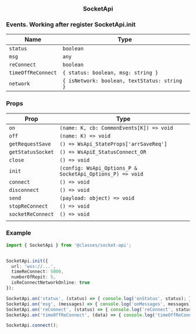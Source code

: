 <h3 align="center">SocketApi</h3>


### Events. Working after register SocketApi.init
| Name             | Type                                       |  
|------------------|--------------------------------------------|  
|`status`          |`boolean`                                   |  
|`msg`             |`any`                                       | 
|`reConnect`       |`boolean`                                   | 
|`timeOffReConnect`|`{ status: boolean, msg: string }`          | 
|`network`         |`{ isNetwork: boolean, textStatus: string }`| 
        

### Props

| Prop       | Type                                                              | 
|------------|-------------------------------------------------------------------|
|`on`             |`(name: K, cb: CommonEvents[K]) => void`                      |
|`off`            |`(name: K) => void`                                           |
|`getRequestSave` |`() => WsApi_StateProps['arrSaveReq']`                        |
|`getStatusSocket`|`() => WsApiE_StatusConnect_OR`                               |
|`close`          |`() => void`                                                  |
|`init`           |`(config: WsApi_Options_P & SocketApi_Options_P) => void `    |   
|`connect`        |`() => void `                                                 |   
|`disconnect`     |`() => void`                                                  |   
|`send`           |`(payload: object) => void`                                   |   
|`stopReConnect`  |`() => void`                                                  |   
|`socketReConnect`|`() => void`         
                                         |   

### Example
```ts
import { SocketApi } from '@classes/socket-api';


SocketApi.init({
  url: 'wss://...',
  timeReConnect: 5000,
  numberOfRepit: 5,
  isReConnectNetworkOnline: true
});

SocketApi.on('status', (status) => { console.log('onStatus', status); });
SocketApi.on('msg', (messages) => { console.log('onMessages', messages); });
SocketApi.on('reConnect', (status) => { console.log('reConnect', status); });
SocketApi.on('timeOffReConnect', (data) => { console.log('timeOffReConnect', data); });

SocketApi.connect();
```


